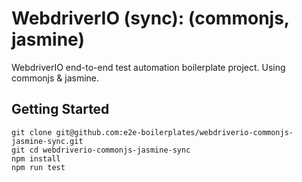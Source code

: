 # WebdriverIO (sync): (commonjs, jasmine)

WebdriverIO end-to-end test automation boilerplate project. Using commonjs &amp; jasmine.

## Getting Started

    git clone git@github.com:e2e-boilerplates/webdriverio-commonjs-jasmine-sync.git
    git cd webdriverio-commonjs-jasmine-sync
    npm install
    npm run test
